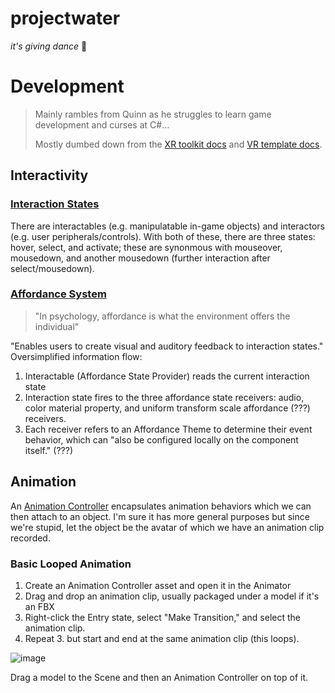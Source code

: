 # projectwater

_it's giving dance_ 💃

# Development

> Mainly rambles from Quinn as he struggles to learn game development and curses at C#...
> 
> Mostly dumbed down from the [XR toolkit docs](https://docs.unity3d.com/Packages/com.unity.xr.interaction.toolkit@2.3/manual/index.html) and [VR template docs](https://docs.unity3d.com/Packages/com.unity.template.vr@8.0/manual/index.html).

## Interactivity

### [Interaction States](https://docs.unity3d.com/Packages/com.unity.xr.interaction.toolkit@2.3/manual/architecture.html)

There are interactables (e.g. manipulatable in-game objects) and interactors (e.g. user peripherals/controls). With both of these, there are three states: hover, select, and activate; these are synonmous with mouseover, mousedown, and another mousedown (further interaction after select/mousedown).

### [Affordance System](https://docs.unity3d.com/Packages/com.unity.xr.interaction.toolkit@2.3/manual/affordance-system.html)

> "In psychology, affordance is what the environment offers the individual"

"Enables users to create visual and auditory feedback to interaction states." Oversimplified information flow:
1. Interactable (Affordance State Provider) reads the current interaction state
2. Interaction state fires to the three affordance state receivers: audio, color material property, and uniform transform scale affordance (???) receivers.
3. Each receiver refers to an Affordance Theme to determine their event behavior, which can "also be configured locally on the component itself." (???)

## Animation

An [Animation Controller](https://docs.unity3d.com/Manual/class-AnimatorController.html) encapsulates animation behaviors which we can then attach to an object. I'm sure it has more general purposes but since we're stupid, let the object be the avatar of which we have an animation clip recorded.

### Basic Looped Animation
1. Create an Animation Controller asset and open it in the Animator
2. Drag and drop an animation clip, usually packaged under a model if it's an FBX
3. Right-click the Entry state, select "Make Transition," and select the animation clip.
4. Repeat 3. but start and end at the same animation clip (this loops).

![image](https://github.com/quinnouyang/projectwater/assets/90884224/10a6a7f9-276e-4240-af54-e2f5af240a53)


Drag a model to the Scene and then an Animation Controller on top of it.
